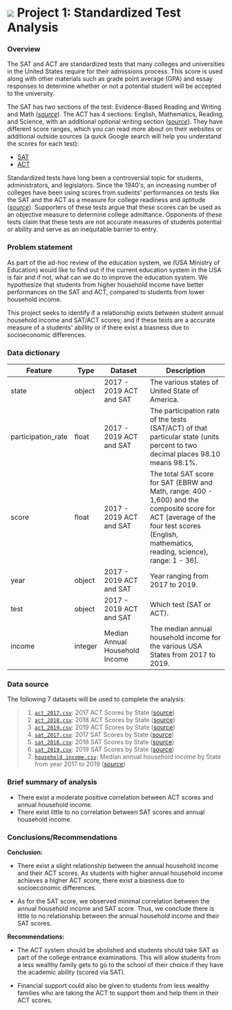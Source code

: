 # ![](https://ga-dash.s3.amazonaws.com/production/assets/logo-9f88ae6c9c3871690e33280fcf557f33.png) Project 1: Standardized Test Analysis


### Overview

The SAT and ACT are standardized tests that many colleges and universities in the United States require for their admissions process. This score is used along with other materials such as grade point average (GPA) and essay responses to determine whether or not a potential student will be accepted to the university.

The SAT has two sections of the test: Evidence-Based Reading and Writing and Math ([*source*](https://www.princetonreview.com/college/sat-sections)). The ACT has 4 sections: English, Mathematics, Reading, and Science, with an additional optional writing section ([*source*](https://www.act.org/content/act/en/products-and-services/the-act/scores/understanding-your-scores.html)). They have different score ranges, which you can read more about on their websites or additional outside sources (a quick Google search will help you understand the scores for each test):
* [SAT](https://collegereadiness.collegeboard.org/sat)
* [ACT](https://www.act.org/content/act/en.html)

Standardized tests have long been a controversial topic for students, administrators, and legislators. Since the 1940's, an increasing number of colleges have been using scores from sudents' performances on tests like the SAT and the ACT as a measure for college readiness and aptitude ([*source*](https://www.minotdailynews.com/news/local-news/2017/04/a-brief-history-of-the-sat-and-act/)). Supporters of these tests argue that these scores can be used as an objective measure to determine college admittance. Opponents of these tests claim that these tests are not accurate measures of students potential or ability and serve as an inequitable barrier to entry.

### Problem statement

As part of the ad-hoc review of the education system, we (USA Ministry of Education) would like to find out if the current education system in the USA is fair and if not, what can we do to improve the education system. We hypothesize that students from higher household income have better performances on the SAT and ACT, compared to students from lower household income. 

This project seeks to identify if a relationship exists between student annual household income and SAT/ACT scores; and if these tests are a accurate measure of a students' abillity or if there exist a biasness due to socioeconomic differences.

### Data dictionary 

|Feature|Type|Dataset|Description|
|---|---|---|---|
|state|object|2017 - 2019 ACT and SAT|The various states of United State of America.| 
|participation_rate|float|2017 - 2019 ACT and SAT|The participation rate of the tests (SAT/ACT) of that particular state (units percent to two decimal places 98.10 means 98.1%.| 
|score|float|2017 - 2019 ACT and SAT|The total SAT score for SAT (EBRW and Math, range: 400 - 1,600) and the composite score for ACT [average of the four test scores (English, mathematics, reading, science), range: 1 - 36].| 
|year|object|2017 - 2019 ACT and SAT|Year ranging from 2017 to 2019.| 
|test|object|2017 - 2019 ACT and SAT|Which test (SAT or ACT).| 
|income|integer|Median Annual Household Income|The median annual household income for the various USA States from 2017 to 2019.| 

### Data source

The following 7 datasets will be used to complete the analysis:

> 1. [`act_2017.csv`](./data/act_2017.csv): 2017 ACT Scores by State ([source](https://blog.prepscholar.com/act-scores-by-state-averages-highs-and-lows))
> 2. [`act_2018.csv`](./data/act_2018.csv): 2018 ACT Scores by State ([source](https://blog.prepscholar.com/act-scores-by-state-averages-highs-and-lows))
> 3. [`act_2019.csv`](./data/act_2019.csv): 2019 ACT Scores by State ([source](https://blog.prepscholar.com/act-scores-by-state-averages-highs-and-lows))
> 4. [`sat_2017.csv`](./data/sat_2017.csv): 2017 SAT Scores by State ([source](https://blog.collegevine.com/here-are-the-average-sat-scores-by-state/))
> 5. [`sat_2018.csv`](./data/sat_2018.csv): 2018 SAT Scores by State ([source](https://blog.collegevine.com/here-are-the-average-sat-scores-by-state/))
> 6. [`sat_2019.csv`](./data/sat_2019.csv): 2019 SAT Scores by State ([source](https://blog.prepscholar.com/average-sat-scores-by-state-most-recent))
> 7. [`household income.csv`](../data/household_income.csv): Median annual household income by State from year 2017 to 2019 ([*source*](https://nces.ed.gov/programs/digest/d20/tables/dt20_102.30.asp))

### Brief summary of analysis 

- There exist a moderate positive correlation between ACT scores and annual household income.
- There exist little to no correlation between SAT scores and annual household income.

### Conclusions/Recommendations

**Conclusion:** 

- There exist a slight relationship between the annual household income and their ACT scores. As students with higher annual household income achieves a higher ACT score, there exist a biasness due to socioeconomic differences. 

- As for the SAT score, we observed minimal correlation between the annual household income and SAT score. Thus, we conclude there is little to no relationship between the annual household income and their SAT scores.

**Recommendations:**

- The ACT system should be abolished and students should take SAT as part of the college entrance examinations. This will allow students from a less wealthy family gets to go to the school of their choice if they have the academic ability (scored via SAT). 

- Financial support could also be given to students from less wealthy families who are taking the ACT to support them and help them in their ACT scores.

